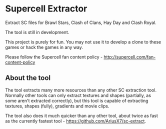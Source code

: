# Supercell Extractor
Extract SC files for Brawl Stars, Clash of Clans, Hay Day and Clash Royal.

The tool is still in development.

This project is purely for fun. You may not use it to develop a clone to these games or hack the games in any way.

Please follow the Supercell fan content policy - http://supercell.com/fan-content-policy

## About the tool

The tool extracts many more resources than any other SC extraction tool. Normally other tools can only extract textures and shapes (partially, as some aren't extracted correctly), but this tool is capable of extracting textures, shapes (fully), gradients and movie clips.

The tool also does it much quicker than any other tool, about twice as fast as the currently fastest tool - https://github.com/AriusX7/sc-extract.
